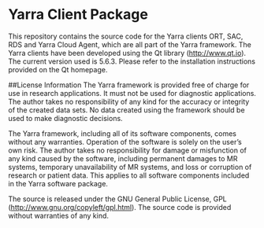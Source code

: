 # Yarra Client Package

This repository contains the source code for the Yarra clients ORT, SAC, RDS and Yarra Cloud Agent, which are all part of the Yarra framework. The Yarra clients have been developed using the Qt library (http://www.qt.io). The current version used is 5.6.3. Please refer to the installation instructions provided on the Qt homepage.

##License Information
The Yarra framework is provided free of charge for use in research applications. It must not be used for diagnostic applications. The author takes no responsibility of any kind for the accuracy or integrity of the created data sets. No data created using the framework should be used to make diagnostic decisions. 

The Yarra framework, including all of its software components, comes without any warranties. Operation of the software is solely on the user’s own risk. The author takes no responsibility for damage or misfunction of any kind caused by the software, including permanent damages to MR systems, temporary unavailability of MR systems, and loss or corruption of research or patient data. This applies to all software components included in the Yarra software package.

The source is released under the GNU General Public License, GPL (http://www.gnu.org/copyleft/gpl.html). The source code is provided without warranties of any kind.